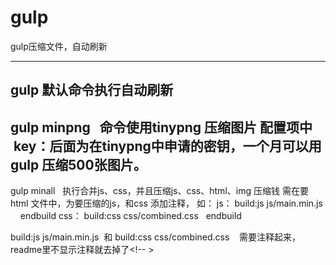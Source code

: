 # gulp
gulp压缩文件，自动刷新
***************************
gulp 默认命令执行自动刷新
--------------------------------------
gulp minpng   命令使用tinypng 压缩图片
配置项中  key：后面为在tinypng中申请的密钥，一个月可以用gulp 压缩500张图片。
---------------------------------------------------------------
gulp minall   执行合并js、css，并且压缩js、css、html、img
压缩钱 需在要html 文件中，为要压缩的js，和css 添加注释，
如：
js：
 build:js js/main.min.js 
    <script src="js/jquery.min.js"></script>
    <script src="js/canv.js"></script>
endbuild 
css：
 build:css css/combined.css 
    <link rel="stylesheet" href="css/style.css">
 endbuild 
 
 build:js js/main.min.js  和  build:css css/combined.css    需要注释起来，readme里不显示注释就去掉了<!-- >
